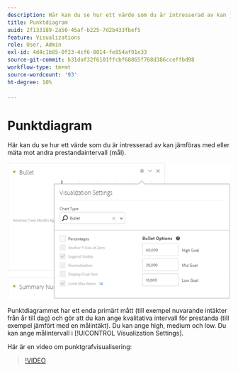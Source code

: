 ```yaml
---
description: Här kan du se hur ett värde som du är intresserad av kan jämföras med eller mäta mot andra prestandaintervall (mål).
title: Punktdiagram
uuid: 2f133189-2a50-45af-b225-7d2b433fbef5
feature: Visualizations
role: User, Admin
exl-id: 4d4c1b85-0f23-4cf6-8014-fe854af91e33
source-git-commit: b31daf32f6101ffcbf68865f768d386cceffbd98
workflow-type: tm+mt
source-wordcount: '93'
ht-degree: 10%

---
```


# Punktdiagram

Här kan du se hur ett värde som du är intresserad av kan jämföras med eller mäta mot andra prestandaintervall (mål).

![](assets/bullet-image.png)

Punktdiagrammet har ett enda primärt mått (till exempel nuvarande intäkter från år till dag) och gör att du kan ange kvalitativa intervall för prestanda (till exempel jämfört med en målintäkt). Du kan ange high, medium och low. Du kan ange målintervall i [!UICONTROL Visualization Settings].

Här är en video om punktgrafvisualisering:

>[!VIDEO](https://video.tv.adobe.com/v/23989/?quality=12)
